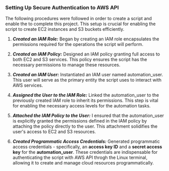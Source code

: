 ### Setting Up Secure Authentication to AWS API

The following procedures were followed in order to create a script and enable the to complete this project. This setup is crucial for enabling the script to create EC2 instances and S3 buckets efficiently.
1. **_Created an IAM Role:_** Began by creating an IAM role encapsulates the permissions required for the operations the script will perform.

2. **_Created an IAM Policy:_** Designed an IAM policy granting full access to both EC2 and S3 services. This policy ensures the script has the necessary permissions to manage these resources.

3. **_Created an IAM User:_** Instantiated an IAM user named automation_user. This user will serve as the primary entity the script uses to interact with AWS services.

4. **_Assigned the User to the IAM Role:_** Linked the automation_user to the previously created IAM role to inherit its permissions. This step is vital for enabling the necessary access levels for the automation tasks.

5. **_Attached the IAM Policy to the User:_** I ensured that the automation_user is explicitly granted the permissions defined in the IAM policy by attaching the policy directly to the user. This attachment solidifies the user's access to EC2 and S3 resources.

6. **_Created Programmatic Access Credentials:_** Generated programmatic access credentials - specifically, an **access key ID** and a **secret access key** for the **automation_user**. These credentials are indispensable for authenticating the script with AWS API throgh the Linux terminal, allowing it to create and manage cloud resources programmatically.

